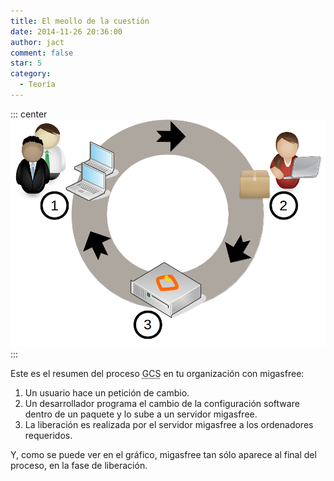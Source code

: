 ```yaml
---
title: El meollo de la cuestión
date: 2014-11-26 20:36:00
author: jact
comment: false
star: 5
category:
  - Teoría
---
```


::: center
![Ciclo petición, cambio, liberación](/img/scm_process.png 'Ciclo petición, cambio, liberación')
:::

Este es el resumen del proceso <acronym title="Gestión de la Configuración Software">GCS</acronym> en tu organización con migasfree:

<!-- more -->

1. Un usuario hace un petición de cambio.
2. Un desarrollador programa el cambio de la configuración software dentro de un paquete y lo sube a un servidor migasfree.
3. La liberación es realizada por el servidor migasfree a los ordenadores requeridos.

Y, como se puede ver en el gráfico, migasfree tan sólo aparece al final del proceso, en la fase de liberación.
